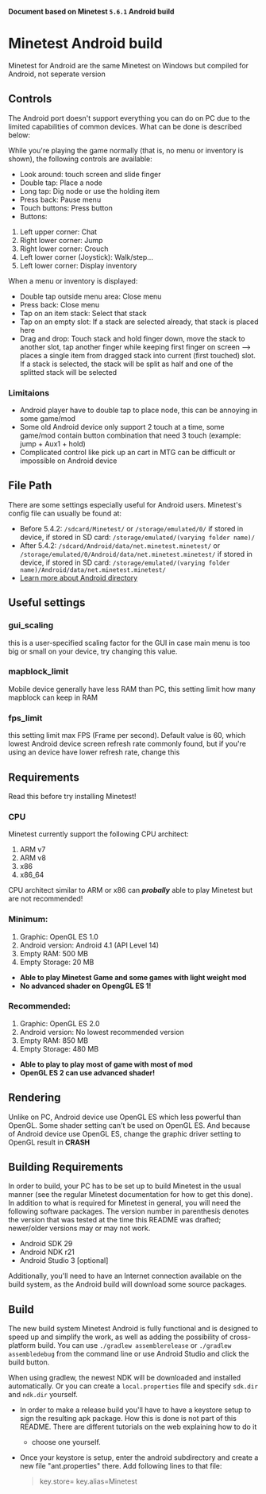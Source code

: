 **Document based on Minetest `5.6.1` Android build**
# Minetest Android build
Minetest for Android are the same Minetest on Windows but compiled for Android, not seperate version
## Controls
The Android port doesn't support everything you can do on PC due to the
limited capabilities of common devices. What can be done is described
below:

While you're playing the game normally (that is, no menu or inventory is
shown), the following controls are available:
* Look around: touch screen and slide finger
* Double tap: Place a node
* Long tap: Dig node or use the holding item
* Press back: Pause menu
* Touch buttons: Press button
* Buttons:

1. Left upper corner: Chat
2. Right lower corner: Jump
3. Right lower corner: Crouch
4. Left lower corner (Joystick): Walk/step...
5. Left lower corner: Display inventory

When a menu or inventory is displayed:
* Double tap outside menu area: Close menu
* Press back: Close menu
* Tap on an item stack: Select that stack
* Tap on an empty slot: If a stack are selected already, that stack is placed here
* Drag and drop: Touch stack and hold finger down, move the stack to another
  slot, tap another finger while keeping first finger on screen
  --> places a single item from dragged stack into current (first touched) slot. If a stack is selected, the stack will be split as half and one of the splitted stack will be selected
### Limitaions
* Android player have to double tap to place node, this can be annoying in some game/mod
* Some old Android device only support 2 touch at a time, some game/mod contain button combination that need 3 touch (example: jump + Aux1 + hold)
* Complicated control like pick up an cart in MTG can be difficult or impossible on Android device
## File Path
There are some settings especially useful for Android users. Minetest's config
file can usually be found at:

* Before 5.4.2: ``/sdcard/Minetest/`` or ``/storage/emulated/0/`` if stored in device, if stored in SD card: ``/storage/emulated/(varying folder name)/``
* After 5.4.2: ``/sdcard/Android/data/net.minetest.minetest/`` or ``/storage/emulated/0/Android/data/net.minetest.minetest/`` if stored in device, if stored in SD card: ``/storage/emulated/(varying folder name)/Android/data/net.minetest.minetest/``
* [Learn more about Android directory](https://wiki.minetest.net/Accessing_Android_Data_Directory)
## Useful settings
### gui_scaling
this is a user-specified scaling factor for the GUI in case main menu is too big or small on your device, try changing this value.
### mapblock_limit
Mobile device generally have less RAM than PC, this setting limit how many mapblock can keep in RAM
### fps_limit
this setting limit max FPS (Frame per second). Default value is 60, which lowest Android device screen refresh rate commonly found, but if you're using an device have lower refresh rate, change this
## Requirements
Read this before try installing Minetest!
### CPU
Minetest currently support the following CPU architect:
1. ARM v7
2. ARM v8
3. x86
4. x86_64

CPU architect similar to ARM or x86 can ***probally*** able to play Minetest but are not recommended!
### Minimum:
1. Graphic: OpenGL ES 1.0
2. Android version: Android 4.1 (API Level 14)
3. Empty RAM: 500 MB
4. Empty Storage: 20 MB
* **Able to play Minetest Game and some games with light weight mod**
* **No advanced shader on OpengGL ES 1!**
### Recommended:
1. Graphic: OpenGL ES 2.0
2. Android version: No lowest recommended version
3. Empty RAM: 850 MB
4. Empty Storage: 480 MB
* **Able to play to play most of game with most of mod**
* **OpenGL ES 2 can use advanced shader!**
## Rendering
Unlike on PC, Android device use OpenGL ES which less powerful than OpenGL. Some shader setting can't be used on OpenGL ES. And because of Android device use OpenGL ES, change the graphic driver setting to OpenGL result in **CRASH**
## Building Requirements
In order to build, your PC has to be set up to build Minetest in the usual
manner (see the regular Minetest documentation for how to get this done).
In addition to what is required for Minetest in general, you will need the
following software packages. The version number in parenthesis denotes the
version that was tested at the time this README was drafted; newer/older
versions may or may not work.

* Android SDK 29
* Android NDK r21
* Android Studio 3 [optional]

Additionally, you'll need to have an Internet connection available on the
build system, as the Android build will download some source packages.

## Build
The new build system Minetest Android is fully functional and is designed to
speed up and simplify the work, as well as adding the possibility of
cross-platform build.
You can use `./gradlew assemblerelease` or `./gradlew assembledebug` from the
command line or use Android Studio and click the build button.

When using gradlew, the newest NDK will be downloaded and installed
automatically. Or you can create a `local.properties` file and specify
`sdk.dir` and `ndk.dir` yourself.

* In order to make a release build you'll have to have a keystore setup to sign
  the resulting apk package. How this is done is not part of this README. There
  are different tutorials on the web explaining how to do it
  - choose one yourself.

* Once your keystore is setup, enter the android subdirectory and create a new
  file "ant.properties" there. Add following lines to that file:

  > key.store=<path to your keystore>
  > key.alias=Minetest
